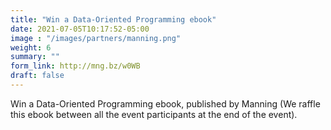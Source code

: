 ```yaml
---
title: "Win a Data-Oriented Programming ebook"
date: 2021-07-05T10:17:52-05:00
image : "/images/partners/manning.png"
weight: 6
summary: ""
form_link: http://mng.bz/w0WB
draft: false
---
```


Win a Data-Oriented Programming ebook, published by Manning (We raffle this ebook between all the event participants at the end of the event).
